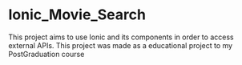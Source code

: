 # Ionic_Movie_Search
This project aims to use Ionic and its components in order to access external APIs. This project was made as a educational project 
to my PostGraduation course
